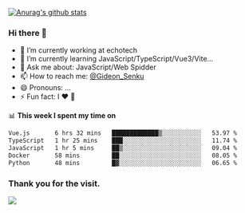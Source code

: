 [![Anurag's github stats](https://github-readme-stats.vercel.app/api?username=gideonsenku)](https://github.com/anuraghazra/github-readme-stats)
### Hi there 👋
- 🔭 I’m currently working at echotech
- 🌱 I’m currently learning JavaScript/TypeScript/Vue3/Vite...
- 💬 Ask me about: JavaScript/Web Spidder 
- 📫 How to reach me: [@Gideon_Senku](https://t.me/Gideon_Senku)
- 😄 Pronouns: ...
- ⚡ Fun fact: I ❤️ 🎵

📊 **This week I spent my time on**
<!--START_SECTION:waka-->

```txt
Vue.js       6 hrs 32 mins   █████████████▒░░░░░░░░░░░   53.97 %
TypeScript   1 hr 25 mins    ███░░░░░░░░░░░░░░░░░░░░░░   11.74 %
JavaScript   1 hr 5 mins     ██▒░░░░░░░░░░░░░░░░░░░░░░   09.04 %
Docker       58 mins         ██░░░░░░░░░░░░░░░░░░░░░░░   08.05 %
Python       48 mins         █▓░░░░░░░░░░░░░░░░░░░░░░░   06.65 %
```

<!--END_SECTION:waka-->


### Thank you for the visit.
![](http://profile-counter.glitch.me/gideonsenku/count.svg)
<!--
**GideonSenku/GideonSenku** is a ✨ _special_ ✨ repository because its `README.md` (this file) appears on your GitHub profile.

Here are some ideas to get you started:

- 🔭 I’m currently working on ...
- 🌱 I’m currently learning ...
- 👯 I’m looking to collaborate on ...
- 🤔 I’m looking for help with ...
- 💬 Ask me about ...
- 📫 How to reach me: ...
- 😄 Pronouns: ...
- ⚡ Fun fact: ...
-->
